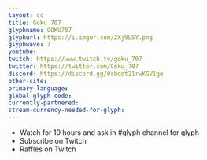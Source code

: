 ```yaml
---
layout: cc
title: Goku 707
glyphname: GOKU707
glyphurl: https://i.imgur.com/2Xj9LSY.png
glyphwave: 7
youtube: 
twitch: https://www.twitch.tv/goku_707
twitter: https://twitter.com/Goku_707
discord: https://discord.gg/0sbqot21rwKGV1ge
other-site: 
primary-language: 
global-glyph-code: 
currently-partnered: 
stream-currency-needed-for-glyph: 
---
```

* Watch for 10 hours and ask in #glyph channel for glyph
* Subscribe on Twitch
* Raffles on Twitch
